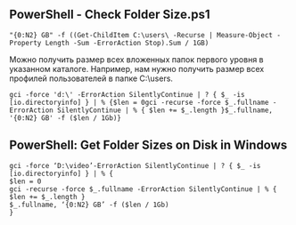 ## PowerShell - Check Folder Size.ps1
```
"{0:N2} GB" -f ((Get-ChildItem C:\users\ -Recurse | Measure-Object -Property Length -Sum -ErrorAction Stop).Sum / 1GB)
```
Можно получить размер всех вложенных папок первого уровня в указанном каталоге.
Например, нам нужно получить размер всех профилей пользователей в папке C:\users.
```
gci -force 'd:\' -ErrorAction SilentlyContinue | ? { $_ -is [io.directoryinfo] } | % {$len = 0gci -recurse -force $_.fullname -ErrorAction SilentlyContinue | % { $len += $_.length }$_.fullname, '{0:N2} GB' -f ($len / 1Gb)}
```

## PowerShell: Get Folder Sizes on Disk in Windows
```
gci -force ‘D:\video’-ErrorAction SilentlyContinue | ? { $_ -is [io.directoryinfo] } | % {
$len = 0
gci -recurse -force $_.fullname -ErrorAction SilentlyContinue | % { $len += $_.length }
$_.fullname, ‘{0:N2} GB’ -f ($len / 1Gb)
}
```

